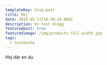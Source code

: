 ```yaml
---
templateKey: blog-post
title: Hej
date: 2019-05-11T16:30:24.084Z
description: En test blogg
featuredpost: true
featuredimage: /img/products-full-width.jpg
tags:
  - testmacka
---
```

Hej där en du
